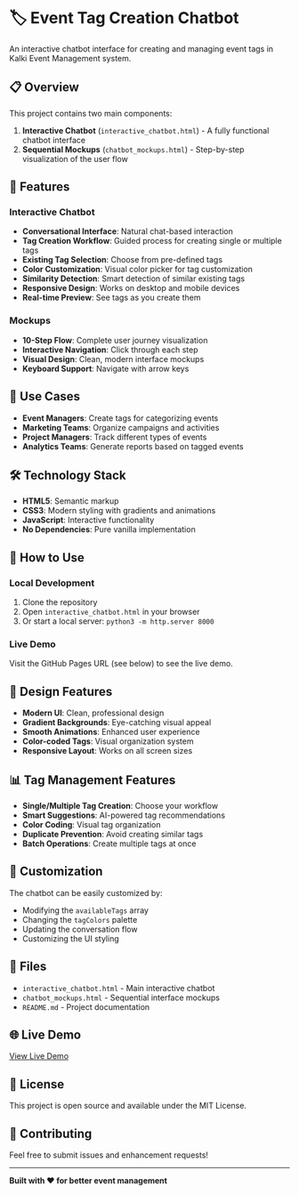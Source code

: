 # 🏷️ Event Tag Creation Chatbot

An interactive chatbot interface for creating and managing event tags in Kalki Event Management system.

## 📋 Overview

This project contains two main components:

1. **Interactive Chatbot** (`interactive_chatbot.html`) - A fully functional chatbot interface
2. **Sequential Mockups** (`chatbot_mockups.html`) - Step-by-step visualization of the user flow

## 🚀 Features

### Interactive Chatbot
- **Conversational Interface**: Natural chat-based interaction
- **Tag Creation Workflow**: Guided process for creating single or multiple tags
- **Existing Tag Selection**: Choose from pre-defined tags
- **Color Customization**: Visual color picker for tag customization
- **Similarity Detection**: Smart detection of similar existing tags
- **Responsive Design**: Works on desktop and mobile devices
- **Real-time Preview**: See tags as you create them

### Mockups
- **10-Step Flow**: Complete user journey visualization
- **Interactive Navigation**: Click through each step
- **Visual Design**: Clean, modern interface mockups
- **Keyboard Support**: Navigate with arrow keys

## 🎯 Use Cases

- **Event Managers**: Create tags for categorizing events
- **Marketing Teams**: Organize campaigns and activities
- **Project Managers**: Track different types of events
- **Analytics Teams**: Generate reports based on tagged events

## 🛠️ Technology Stack

- **HTML5**: Semantic markup
- **CSS3**: Modern styling with gradients and animations
- **JavaScript**: Interactive functionality
- **No Dependencies**: Pure vanilla implementation

## 📱 How to Use

### Local Development
1. Clone the repository
2. Open `interactive_chatbot.html` in your browser
3. Or start a local server: `python3 -m http.server 8000`

### Live Demo
Visit the GitHub Pages URL (see below) to see the live demo.

## 🎨 Design Features

- **Modern UI**: Clean, professional design
- **Gradient Backgrounds**: Eye-catching visual appeal
- **Smooth Animations**: Enhanced user experience
- **Color-coded Tags**: Visual organization system
- **Responsive Layout**: Works on all screen sizes

## 📊 Tag Management Features

- **Single/Multiple Tag Creation**: Choose your workflow
- **Smart Suggestions**: AI-powered tag recommendations
- **Color Coding**: Visual tag organization
- **Duplicate Prevention**: Avoid creating similar tags
- **Batch Operations**: Create multiple tags at once

## 🔧 Customization

The chatbot can be easily customized by:
- Modifying the `availableTags` array
- Changing the `tagColors` palette
- Updating the conversation flow
- Customizing the UI styling

## 📄 Files

- `interactive_chatbot.html` - Main interactive chatbot
- `chatbot_mockups.html` - Sequential interface mockups
- `README.md` - Project documentation

## 🌐 Live Demo

[View Live Demo](https://your-username.github.io/Adfactors/)

## 📝 License

This project is open source and available under the MIT License.

## 🤝 Contributing

Feel free to submit issues and enhancement requests!

---

**Built with ❤️ for better event management** 
